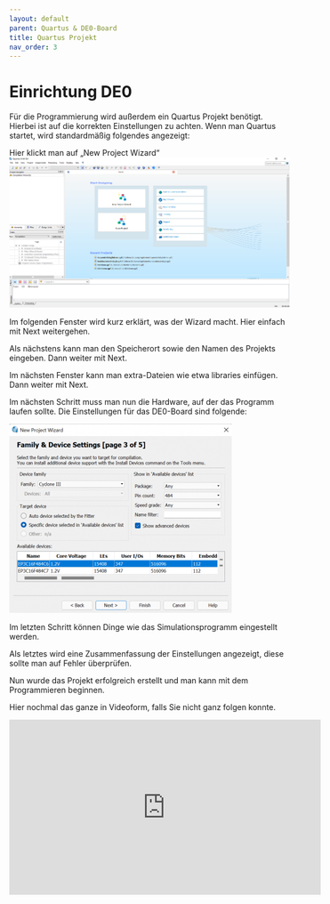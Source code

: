 ```yaml
---
layout: default
parent: Quartus & DE0-Board
title: Quartus Projekt
nav_order: 3
---
```

# Einrichtung DE0



Für die Programmierung wird außerdem ein Quartus Projekt benötigt. Hierbei ist auf die korrekten Einstellungen zu achten. Wenn man Quartus startet, wird standardmäßig folgendes angezeigt:

Hier klickt man auf „New Project Wizard“
![Projekt-picture](../assets/projektquartus1.png)

Im folgenden Fenster wird kurz erklärt, was der Wizard macht. Hier einfach mit Next weitergehen.

Als nächstens kann man den Speicherort sowie den Namen des Projekts eingeben. Dann weiter mit Next.

Im nächsten Fenster kann man extra-Dateien wie etwa libraries einfügen. Dann weiter mit Next.

Im nächsten Schritt muss man nun die Hardware, auf der das Programm laufen sollte. Die Einstellungen für das DE0-Board sind folgende:

![s_cyclone-einstellungen-DE0-Board](../assets/s_cyclone-einstellungen-DE0-Board.png)


Im letzten Schritt können Dinge wie das Simulationsprogramm eingestellt werden.

Als letztes wird eine Zusammenfassung der Einstellungen angezeigt, diese sollte man auf Fehler überprüfen.

Nun wurde das Projekt erfolgreich erstellt und man kann mit dem Programmieren beginnen.



Hier nochmal das ganze in Videoform, falls Sie nicht ganz folgen konnte.


<div style="width: 560px; height: 315px; float: none; clear: both; margin: 2px auto;">
  <embed
    src="https://www.youtube.com/embed/s-CFBstPEnU?si=blB8o-TCraQTGWTZ" 
    wmode="transparent"
    type="video/mp4"
    width="100%" height="100%"
    allow="autoplay; encrypted-media; picture-in-picture"
    allowfullscreen
    title="Quartus Projekt"
  >
</div>
